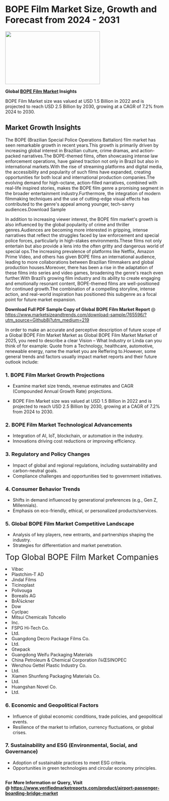 <H1>BOPE Film Market Size, Growth and Forecast from 2024 - 2031</H1><img class="aligncenter size-medium wp-image-584254" src="https://thirdeyenews.in/wp-content/uploads/2024/09/Global-Market-Research-300x168.jpeg" alt="" width="300" height="168" /><p><strong>Global&nbsp;<a href="https://www.marketsizeandtrends.com/download-sample/765596/?utm_source=Github8j?utm_medium=219">BOPE Film Market</a> Insights</strong></p><p>BOPE Film Market size was valued at USD 1.5 Billion in 2022 and is projected to reach USD 2.5 Billion by 2030, growing at a CAGR of 7.2% from 2024 to 2030.</p><p><h2>Market Growth Insights</h2> <p>The BOPE (Brazilian Special Police Operations Battalion) film market has seen remarkable growth in recent years.This growth is primarily driven by increasing global interest in Brazilian culture, crime dramas, and action-packed narratives.The BOPE-themed films, often showcasing intense law enforcement operations, have gained traction not only in Brazil but also in international markets.With the rise of streaming platforms and digital media, the accessibility and popularity of such films have expanded, creating opportunities for both local and international production companies.The evolving demand for high-octane, action-filled narratives, combined with real-life inspired stories, makes the BOPE film genre a promising segment in the broader entertainment industry.Furthermore, the integration of modern filmmaking techniques and the use of cutting-edge visual effects has contributed to the genre's appeal among younger, tech-savvy audiences.Download Sample</p> <p>In addition to increasing viewer interest, the BOPE film market's growth is also influenced by the global popularity of crime and thriller genres.Audiences are becoming more interested in gripping, intense narratives that reflect the struggles faced by law enforcement and special police forces, particularly in high-stakes environments.These films not only entertain but also provide a lens into the often gritty and dangerous world of special ops.The increasing prevalence of platforms like Netflix, Amazon Prime Video, and others has given BOPE films an international audience, leading to more collaborations between Brazilian filmmakers and global production houses.Moreover, there has been a rise in the adaptation of these films into series and video games, broadening the genre's reach even further.With Brazil’s growing film industry and its ability to create engaging and emotionally resonant content, BOPE-themed films are well-positioned for continued growth.The combination of a compelling storyline, intense action, and real-world inspiration has positioned this subgenre as a focal point for future market expansion.</p><p><span class=""><strong>Download Full PDF Sample Copy of Global BOPE Film Market Report</strong> @ <a href="https://www.marketsizeandtrends.com/download-sample/765596/?utm_source=Github8j?utm_medium=219" target="_blank">https://www.marketsizeandtrends.com/download-sample/765596/?utm_source=Github8j?utm_medium=219</a></span></p><p>In order to make an accurate and perceptive description of future scope of a Global&nbsp;BOPE Film Market Market as Global&nbsp;BOPE Film Market Market of 2025, you need to describe a clear Vision &ndash; What Industry or Linda can you think of for example: Quote from a Technology, healthcare, automotive, renewable energy, name the market you are Reffering to.However, some general trends and factors usually impact market reports and their future outlook include:</p><h3>1.&nbsp;<strong>BOPE Film Market Growth Projections</strong></h3><ul><li>Examine market size trends, revenue estimates and CAGR (Compounded Annual Growth Rate) projections.</li><li><p>BOPE Film Market size was valued at USD 1.5 Billion in 2022 and is projected to reach USD 2.5 Billion by 2030, growing at a CAGR of 7.2% from 2024 to 2030.</p></li></ul><h3>2.&nbsp;<strong>BOPE Film Market Technological Advancements</strong></h3><ul><li>Integration of AI, IoT, blockchain, or automation in the industry.</li><li>Innovations driving cost reductions or improving efficiency.</li></ul><h3>3.&nbsp;<strong>Regulatory and Policy Changes</strong></h3><ul><li>Impact of global and regional regulations, including sustainability and carbon-neutral goals.</li><li>Compliance challenges and opportunities tied to government initiatives.</li></ul><h3>4.&nbsp;<strong>Consumer Behavior Trends</strong></h3><ul><li>Shifts in demand influenced by generational preferences (e.g., Gen Z, Millennials).</li><li>Emphasis on eco-friendly, ethical, or personalized products/services.</li></ul><h3>5.&nbsp;<strong>Global BOPE Film Market Competitive Landscape</strong></h3><ul><li>Analysis of key players, new entrants, and partnerships shaping the industry.</li><li>Strategies for differentiation and market penetration.</li></ul><p data-pm-slice="1 1 []"><span style="color: inherit; font-family: inherit; font-size: 25px;">Top Global BOPE Film Market Companies</span></p><div class="" data-test-id=""><p><li>Vibac</li><li> Plastchim-T AD</li><li> Jindal Films</li><li> Ticinoplast</li><li> Polivouga</li><li> Borealis AG</li><li> BrÃ¼ckner</li><li> Dow</li><li> Cyclpac</li><li> Mitsui Chemicals Tohcello</li><li> Inc.</li><li> FSPG Hi-Tech Co.</li><li>Ltd.</li><li> Guangdong Decro Package Films Co.</li><li> Ltd.</li><li> Gtwpack</li><li> Guangdong Weifu Packaging Materials</li><li> China Petroleum & Chemical Corporation ï¼ŒSINOPEC</li><li> Wenzhou Gettel Plastic Industry Co.</li><li> Ltd.</li><li> Xiamen Shunfeng Packaging Materials Co.</li><li> Ltd.</li><li> Huangshan Novel Co.</li><li>Ltd.</li></p></div><h3>6.&nbsp;<strong>Economic and Geopolitical Factors</strong></h3><ul><li>Influence of global economic conditions, trade policies, and geopolitical events.</li><li>Resilience of the market to inflation, currency fluctuations, or global crises.</li></ul><h3>7.&nbsp;<strong>Sustainability and ESG (Environmental, Social, and Governance)</strong></h3><ul><li>Adoption of sustainable practices to meet ESG criteria.</li><li>Opportunities in green technologies and circular economy principles.</li></ul><h2><strong style="font-size: 14px;">For More Information or Query, Visit @&nbsp;</strong><a style="background-color: #ffffff; font-size: 14px;" href="https://www.marketsizeandtrends.com/report/bope-film-market/" target="_blank">https://www.verifiedmarketreports.com/product/airport-passenger-boarding-bridge-market</a></h2>